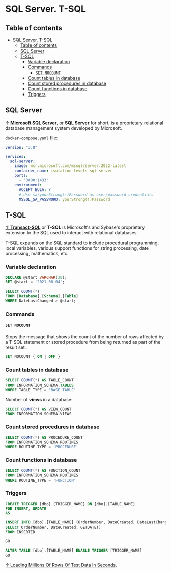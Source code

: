 # SQL Server. T-SQL

## Table of contents

- [SQL Server. T-SQL](#sql-server-t-sql)
  - [Table of contents](#table-of-contents)
  - [SQL Server](#sql-server)
  - [T-SQL](#t-sql)
    - [Variable declaration](#variable-declaration)
    - [Commands](#commands)
      - [`SET NOCOUNT`](#set-nocount)
    - [Count tables in database](#count-tables-in-database)
    - [Count stored procedures in database](#count-stored-procedures-in-database)
    - [Count functions in database](#count-functions-in-database)
    - [Triggers](#triggers)

## SQL Server

[↑ **Microsoft SQL Server**](https://en.wikipedia.org/wiki/Microsoft_SQL_Server), or **SQL Server** for short, is a proprietary relational database management system developed by Microsoft.

`docker-compose.yaml` file:

```yaml
version: "3.8"

services:
  sql-server:
    image: mcr.microsoft.com/mssql/server:2022-latest
    container_name: isolation-levels-sql-server
    ports:
      - "3400:1433"
    environment:
      ACCEPT_EULA: Y
      # Use sa/yourStrong(!)Password as user/password credentials
      MSSQL_SA_PASSWORD: yourStrong(!)Password
```

## T-SQL

[↑ **Transact-SQL**](https://en.wikipedia.org/wiki/Transact-SQL) or **T-SQL** is Microsoft's and Sybase's proprietary extension to the SQL used to interact with relational databases.

T-SQL expands on the SQL standard to include procedural programming, local variables, various support functions for string processing, date processing, mathematics, etc.

### Variable declaration

```sql
DECLARE @start VARCHAR(30);   
SET @start = '2021-08-04';

SELECT COUNT(*)
FROM [Database].[Schema].[Table]
WHERE DateLastChanged > @start;
```

### Commands

#### `SET NOCOUNT`

Stops the message that shows the count of the number of rows affected by a T-SQL statement or stored procedure from being returned as part of the result set.

```sql
SET NOCOUNT { ON | OFF }  
```

### Count tables in database

```sql
SELECT COUNT(*) AS TABLE_COUNT
FROM INFORMATION_SCHEMA.TABLES
WHERE TABLE_TYPE = 'BASE TABLE'
```

Number of **views** in a database:

```sql
SELECT COUNT(*) AS VIEW_COUNT
FROM INFORMATION_SCHEMA.VIEWS
```

### Count stored procedures in database

```sql
SELECT COUNT(*) AS PROCEDURE_COUNT
FROM INFORMATION_SCHEMA.ROUTINES
WHERE ROUTINE_TYPE = 'PROCEDURE'
```

### Count functions in database

```sql
SELECT COUNT(*) AS FUNCTION_COUNT
FROM INFORMATION_SCHEMA.ROUTINES
WHERE ROUTINE_TYPE = 'FUNCTION'
```

### Triggers

```sql
CREATE TRIGGER [dbo].[TRIGGER_NAME] ON [dbo].[TABLE_NAME]
FOR INSERT, UPDATE
AS

INSERT INTO [dbo].[TABLE_NAME] (OrderNumber, DateCreated, DateLastChanged)
SELECT OrderNumber, DateCreated, GETDATE()
FROM INSERTED

GO

ALTER TABLE [dbo].[TABLE_NAME] ENABLE TRIGGER [TRIGGER_NAME]
GO
```

[↑ Loading Millions Of Rows Of Test Data In Seconds](https://www.youtube.com/watch?v=Obsn8nHdnIY).
